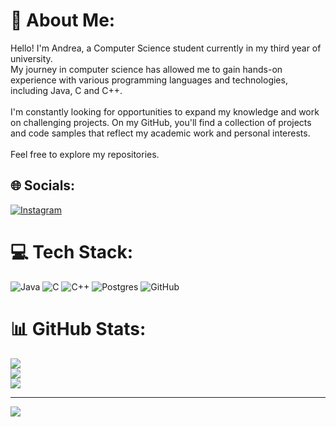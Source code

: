 # 💫 About Me:
Hello! I'm Andrea, a Computer Science student currently in my third year of university.<br>My journey in computer science has allowed me to gain hands-on experience with various programming languages and technologies, including Java, C and C++.<br><br>I'm constantly looking for opportunities to expand my knowledge and work on challenging projects. On my GitHub, you'll find a collection of projects and code samples that reflect my academic work and personal interests.<br><br>Feel free to explore my repositories.


## 🌐 Socials:
[![Instagram](https://img.shields.io/badge/Instagram-%23E4405F.svg?logo=Instagram&logoColor=white)](https://instagram.com/iltetta__01) 

# 💻 Tech Stack:
![Java](https://img.shields.io/badge/java-%23ED8B00.svg?style=for-the-badge&logo=openjdk&logoColor=white) ![C](https://img.shields.io/badge/c-%2300599C.svg?style=for-the-badge&logo=c&logoColor=white) ![C++](https://img.shields.io/badge/c++-%2300599C.svg?style=for-the-badge&logo=c%2B%2B&logoColor=white) ![Postgres](https://img.shields.io/badge/postgres-%23316192.svg?style=for-the-badge&logo=postgresql&logoColor=white) ![GitHub](https://img.shields.io/badge/github-%23121011.svg?style=for-the-badge&logo=github&logoColor=white)
# 📊 GitHub Stats:
![](https://github-readme-stats.vercel.app/api?username=IlTetta&theme=radical&hide_border=false&include_all_commits=true&count_private=true)<br/>
![](https://github-readme-streak-stats.herokuapp.com/?user=IlTetta&theme=radical&hide_border=false)<br/>
![](https://github-readme-stats.vercel.app/api/top-langs/?username=IlTetta&theme=radical&hide_border=false&include_all_commits=true&count_private=true&layout=compact)

---
[![](https://visitcount.itsvg.in/api?id=IlTetta&icon=0&color=0)](https://visitcount.itsvg.in)

<!-- Proudly created with GPRM ( https://gprm.itsvg.in ) -->
